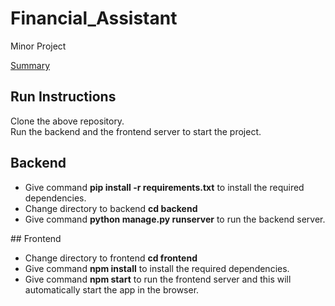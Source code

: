 # Financial_Assistant
Minor Project

[Summary](https://docs.google.com/document/d/e/2PACX-1vTOTM-U3jg__7pfAhukVKwP5QTQv3WoCXxfo-fjr5FjjX2IrqEN7Tc0SAIHljEXob_cXVm-KZLrUgwe/pub)

## Run Instructions
Clone the above repository.<br>
Run the backend and the frontend server to start the project.
## Backend
<ul>
  <li>Give command <b> pip install -r requirements.txt</b> to install the required dependencies.</li>
  <li>Change directory to backend  <b>cd backend</b></li>
  <li>Give command <b>python manage.py runserver</b> to run the backend server. </li>
</ul>
## Frontend
<ul>
  <li>Change directory to frontend  <b>cd frontend</b></li>
  <li>Give command <b>npm install</b> to install the required dependencies.</li>
  <li>Give command <b>npm start</b> to run the frontend server and this will automatically start the app in the browser. </li>
</ul>
   
